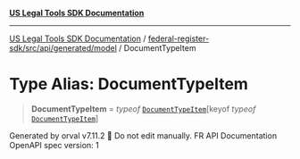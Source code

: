 [**US Legal Tools SDK Documentation**](../../../../../../README.md)

***

[US Legal Tools SDK Documentation](../../../../../../README.md) / [federal-register-sdk/src/api/generated/model](../README.md) / DocumentTypeItem

# Type Alias: DocumentTypeItem

> **DocumentTypeItem** = *typeof* [`DocumentTypeItem`](../variables/DocumentTypeItem.md)\[keyof *typeof* [`DocumentTypeItem`](../variables/DocumentTypeItem.md)\]

Generated by orval v7.11.2 🍺
Do not edit manually.
FR API Documentation
OpenAPI spec version: 1
